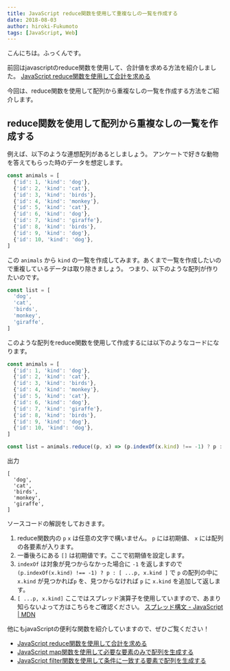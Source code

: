 ```yaml
---
title: JavaScript reduce関数を使用して重複なしの一覧を作成する
date: 2018-08-03
author: hiroki-Fukumoto
tags: [JavaScript, Web]
---
```


こんにちは。ふっくんです。

前回はjavascriptのreduce関数を使用して、合計値を求める方法を紹介しました。
[JavaScript reduce関数を使用して合計を求める](/javascript-reduce-function/)

今回は、reduce関数を使用して配列から重複なしの一覧を作成する方法をご紹介します。

## reduce関数を使用して配列から重複なしの一覧を作成する

例えば、以下のような連想配列があるとしましょう。
アンケートで好きな動物を答えてもらった時のデータを想定します。

```javascript
const animals = [
  {'id': 1, 'kind': 'dog'},
  {'id': 2, 'kind': 'cat'},
  {'id': 3, 'kind': 'birds'},
  {'id': 4, 'kind': 'monkey'},
  {'id': 5, 'kind': 'cat'},
  {'id': 6, 'kind': 'dog'},
  {'id': 7, 'kind': 'giraffe'},
  {'id': 8, 'kind': 'birds'},
  {'id': 9, 'kind': 'dog'},
  {'id': 10, 'kind': 'dog'},
]
```

この `animals` から `kind` の一覧を作成してみます。あくまで一覧を作成したいので重複しているデータは取り除きましょう。
つまり、以下のような配列が作りたいのです。

```javascript
const list = [
  'dog',
  'cat',
  'birds',
  'monkey',
  'giraffe',
]
```

このような配列をreduce関数を使用して作成するには以下のようなコードになります。

```javascript
const animals = [
  {'id': 1, 'kind': 'dog'},
  {'id': 2, 'kind': 'cat'},
  {'id': 3, 'kind': 'birds'},
  {'id': 4, 'kind': 'monkey'},
  {'id': 5, 'kind': 'cat'},
  {'id': 6, 'kind': 'dog'},
  {'id': 7, 'kind': 'giraffe'},
  {'id': 8, 'kind': 'birds'},
  {'id': 9, 'kind': 'dog'},
  {'id': 10, 'kind': 'dog'},
]

const list = animals.reduce((p, x) => (p.indexOf(x.kind) !== -1) ? p : [ ...p, x.kind ], [])
```

出力
```
[
  'dog',
  'cat',
  'birds',
  'monkey',
  'giraffe',
]
```

ソースコードの解説をしておきます。

1. reduce関数内の `p` `x` は任意の文字で構いません。 `p` には初期値、 `x` には配列の各要素が入ります。
2. 一番後ろにある `[]` は初期値です。ここで初期値を設定します。
3. `indexOf` は対象が見つからなかった場合に `-1` を返しますので `(p.indexOf(x.kind) !== -1) ? p : [ ...p, x.kind ]` で `p` の配列の中に `x.kind` が見つかれば`p` を、見つからなければ `p` に `x.kind` を追加して返します。
4. `[ ...p, x.kind]` ここではスプレッド演算子を使用していますので、あまり知らないよって方はこちらをご確認ください。
[スプレッド構文 - JavaScript | MDN](https://developer.mozilla.org/ja/docs/Web/JavaScript/Reference/Operators/Spread_syntax)

他にもjavaScriptの便利な関数を紹介していますので、ぜひご覧ください！

- [JavaScript reduce関数を使用して合計を求める](/javascript-reduce-function/)
- [JavaScript map関数を使用して必要な要素のみで配列を生成する](/javascript-map-function/)
- [JavaScript filter関数を使用して条件に一致する要素で配列を生成する](/javascript-filter-function/)

